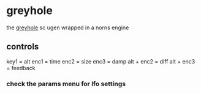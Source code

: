# greyhole
the [greyhole](http://doc.sccode.org/Classes/Greyhole.html) sc ugen wrapped in a norns engine


## controls
key1 = alt
enc1 = time
enc2 = size
enc3 = damp
alt + enc2 = diff
alt + enc3 = feedback

### check the params menu for lfo settings

